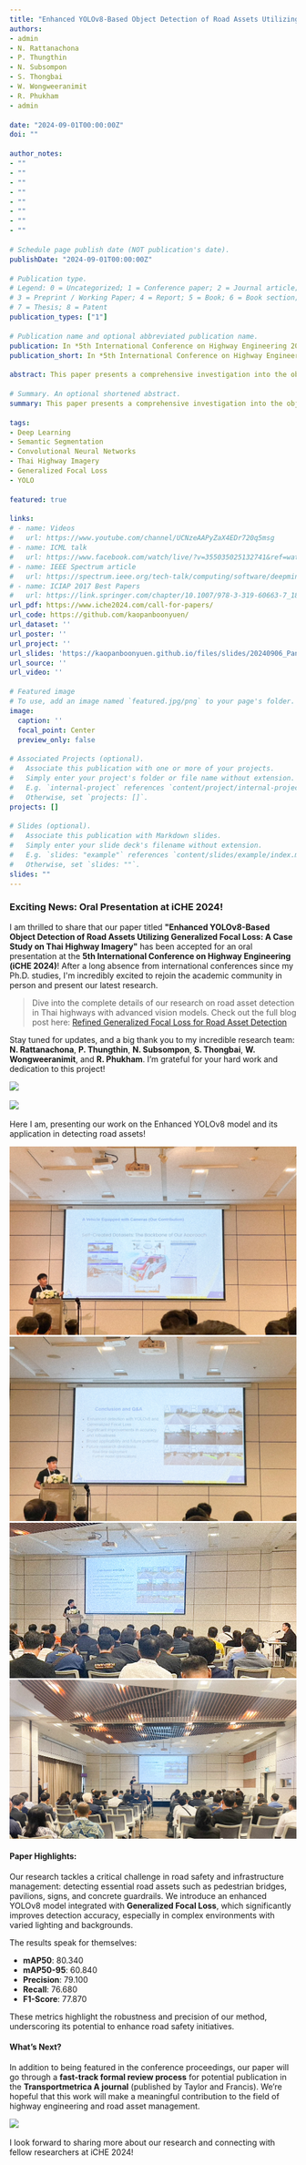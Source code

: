 ```yaml
---
title: "Enhanced YOLOv8-Based Object Detection of Road Assets Utilizing Generalized Focal Loss: A Case Study on Thai Highway Imagery"
authors:
- admin
- N. Rattanachona
- P. Thungthin
- N. Subsompon
- S. Thongbai
- W. Wongweeranimit
- R. Phukham
- admin

date: "2024-09-01T00:00:00Z"
doi: ""

author_notes:
- ""
- ""
- ""
- ""
- ""
- ""
- ""
- ""

# Schedule page publish date (NOT publication's date).
publishDate: "2024-09-01T00:00:00Z"

# Publication type.
# Legend: 0 = Uncategorized; 1 = Conference paper; 2 = Journal article;
# 3 = Preprint / Working Paper; 4 = Report; 5 = Book; 6 = Book section;
# 7 = Thesis; 8 = Patent
publication_types: ["1"]

# Publication name and optional abbreviated publication name.
publication: In *5th International Conference on Highway Engineering 2024**
publication_short: In *5th International Conference on Highway Engineering 2024**

abstract: This paper presents a comprehensive investigation into the object detection of critical road assets on Thai highways, employing an innovative approach that integrates an enhanced version of the YOLOv8 model with Generalized Focal Loss. Detecting pivotal road elements such as pavilions, pedestrian bridges, information signs, warning signs, and concrete guardrails is crucial for ensuring road safety and effective infrastructure management. Prior research in this domain has shown significant potential in deep learning-based object detection methods; however, the performance of conventional models often needs to improve in accurately identifying and localizing road assets under various conditions, including complex backgrounds and lighting variations. To address these challenges, this study presents integrating the YOLOv8 architecture with Generalized Focal Loss, aiming to enhance the model’s robustness and accuracy in detecting road assets. Our experimental results demonstrate the efficacy of the proposed method, showing significant improvements in detection metrics. The YOLOv8x model achieved the highest performance with mAP50 of 80.340, mAP50-95 of 60.840, precision of 79.100, recall of 76.680, and an F1-score of 77.870. These results highlight the superiority of the YOLOv8x model in comparison to other YOLOv8 variants. The study underscores the potential of advanced deep learning techniques in enhancing highway safety and infrastructure maintenance practices, particularly under challenging conditions such as complex backgrounds and varying lighting.

# Summary. An optional shortened abstract.
summary: This paper presents a comprehensive investigation into the object detection of critical road assets on Thai highways, employing an innovative approach that integrates an enhanced version of the YOLOv8 model with Generalized Focal Loss. Detecting pivotal road elements such as pavilions, pedestrian bridges, information signs, warning signs, and concrete guardrails is crucial for ensuring road safety and effective infrastructure management. Prior research in this domain has shown significant potential in deep learning-based object detection methods; however, the performance of conventional models often needs to improve in accurately identifying and localizing road assets under various conditions, including complex backgrounds and lighting variations. To address these challenges, this study presents integrating the YOLOv8 architecture with Generalized Focal Loss, aiming to enhance the model’s robustness and accuracy in detecting road assets. Our experimental results demonstrate the efficacy of the proposed method, showing significant improvements in detection metrics. The YOLOv8x model achieved the highest performance with mAP50 of 80.340, mAP50-95 of 60.840, precision of 79.100, recall of 76.680, and an F1-score of 77.870. These results highlight the superiority of the YOLOv8x model in comparison to other YOLOv8 variants. The study underscores the potential of advanced deep learning techniques in enhancing highway safety and infrastructure maintenance practices, particularly under challenging conditions such as complex backgrounds and varying lighting.

tags:
- Deep Learning
- Semantic Segmentation
- Convolutional Neural Networks
- Thai Highway Imagery
- Generalized Focal Loss
- YOLO

featured: true

links:
# - name: Videos
#   url: https://www.youtube.com/channel/UCNzeAAPyZaX4EDr720q5msg
# - name: ICML talk
#   url: https://www.facebook.com/watch/live/?v=355035025132741&ref=watch_permalink
# - name: IEEE Spectrum article
#   url: https://spectrum.ieee.org/tech-talk/computing/software/deepmind-teaches-ai-teamwork
# - name: ICIAP 2017 Best Papers
#   url: https://link.springer.com/chapter/10.1007/978-3-319-60663-7_18
url_pdf: https://www.iche2024.com/call-for-papers/
url_code: https://github.com/kaopanboonyuen/
url_dataset: ''
url_poster: ''
url_project: ''
url_slides: 'https://kaopanboonyuen.github.io/files/slides/20240906_Panboonyuen_AI_ThaiHighway.pdf'
url_source: ''
url_video: ''

# Featured image
# To use, add an image named `featured.jpg/png` to your page's folder. 
image:
  caption: ''
  focal_point: Center
  preview_only: false

# Associated Projects (optional).
#   Associate this publication with one or more of your projects.
#   Simply enter your project's folder or file name without extension.
#   E.g. `internal-project` references `content/project/internal-project/index.md`.
#   Otherwise, set `projects: []`.
projects: []

# Slides (optional).
#   Associate this publication with Markdown slides.
#   Simply enter your slide deck's filename without extension.
#   E.g. `slides: "example"` references `content/slides/example/index.md`.
#   Otherwise, set `slides: ""`.
slides: ""
---
```


### Exciting News: Oral Presentation at iCHE 2024!

I am thrilled to share that our paper titled **"Enhanced YOLOv8-Based Object Detection of Road Assets Utilizing Generalized Focal Loss: A Case Study on Thai Highway Imagery"** has been accepted for an oral presentation at the **5th International Conference on Highway Engineering (iCHE 2024)**! After a long absence from international conferences since my Ph.D. studies, I'm incredibly excited to rejoin the academic community in person and present our latest research.

> Dive into the complete details of our research on road asset detection in Thai highways with advanced vision models. Check out the full blog post here: [Refined Generalized Focal Loss for Road Asset Detection](https://kaopanboonyuen.github.io/blog/2024-09-06-refined-generalized-focal-loss-for-road-asset-detection-on-thai-highways-using-vision-models/)

Stay tuned for updates, and a big thank you to my incredible research team:  
**N. Rattanachona**, **P. Thungthin**, **N. Subsompon**, **S. Thongbai**, **W. Wongweeranimit**, and **R. Phukham**. I’m grateful for your hard work and dedication to this project!

![](Kao_iCHE2024/kao_mars_x_iche2024_00.jpg)

![](featured_v3.png)

Here I am, presenting our work on the Enhanced YOLOv8 model and its application in detecting road assets!

![](Kao_iCHE2024/kao_mars_x_iche2024_02.jpg)
![](Kao_iCHE2024/kao_mars_x_iche2024_03.jpg)
![](Kao_iCHE2024/kao_mars_x_iche2024_04.jpg)
![](Kao_iCHE2024/kao_mars_x_iche2024_05.jpg)

#### Paper Highlights:
Our research tackles a critical challenge in road safety and infrastructure management: detecting essential road assets such as pedestrian bridges, pavilions, signs, and concrete guardrails. We introduce an enhanced YOLOv8 model integrated with **Generalized Focal Loss**, which significantly improves detection accuracy, especially in complex environments with varied lighting and backgrounds.

The results speak for themselves:
- **mAP50**: 80.340
- **mAP50-95**: 60.840
- **Precision**: 79.100
- **Recall**: 76.680
- **F1-Score**: 77.870

These metrics highlight the robustness and precision of our method, underscoring its potential to enhance road safety initiatives.

#### What’s Next?
In addition to being featured in the conference proceedings, our paper will go through a **fast-track formal review process** for potential publication in the **Transportmetrica A journal** (published by Taylor and Francis). We’re hopeful that this work will make a meaningful contribution to the field of highway engineering and road asset management.

![](Kao_iCHE2024/kao_mars_x_iche2024_01.jpg)

I look forward to sharing more about our research and connecting with fellow researchers at iCHE 2024!
